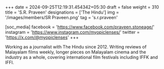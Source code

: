 +++
date = 2024-09-25T12:19:31.454342+05:30
draft = false
weight = 310
title = 'S.R. Praveen'
designations = ['The Hindu']
img = '/images/members/SR Praveen.png'
tag = 's.r.praveen'

[soc_media]
facebook = 'https://www.facebook.com/praveen.stoneage/'
instagram = 'https://www.instagram.com/myopiclenses/'
twitter = 'https://x.com/@myopiclenses'
+++

Working as a journalist with The Hindu since 2012. Writing reviews of Malayalam films weekly, longer pieces on Malayalam cinema and the industry as a whole, covering international film festivals including IFFK and IFFI.
